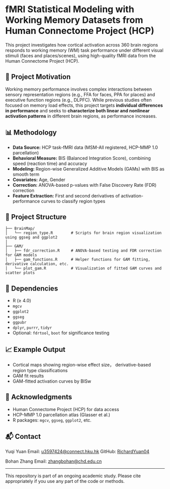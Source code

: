 # fMRI Statistical Modeling with Working Memory Datasets from Human Connectome Project (HCP)

This project investigates how cortical activation across 360 brain regions responds to working memory (WM) task performance under different visual stimuli (faces and places/scenes), using high-quality fMRI data from the Human Connectome Project (HCP).

## 🧠 Project Motivation

Working memory performance involves complex interactions between sensory representation regions (e.g., FFA for faces, PPA for places) and executive function regions (e.g., DLPFC). While previous studies often focused on memory load effects, this project targets **individual differences in performance** and seeks to **characterize both linear and nonlinear activation patterns** in different brain regions, as performance increases.

## 📊 Methodology

- **Data Source:** HCP task-fMRI data (MSM-All registered, HCP-MMP 1.0 parcellation)
- **Behavioral Measure:** BIS (Balanced Integration Score), combining speed (reaction time) and accuracy
- **Modeling:** Region-wise Generalized Additive Models (GAMs) with BIS as smooth term
- **Covariates:** Age, Gender
- **Correction:** ANOVA-based p-values with False Discovery Rate (FDR) correction
- **Feature Extraction:** First and second derivatives of activation-performance curves to classify region types

## 📁 Project Structure

```
├── BrainMap/
│   └── region_type.R        # Scripts for brain region visualization using ggseg and ggplot2
│
├── GAM/
│   ├── fdr_correction.R     # ANOVA-based testing and FDR correction for GAM models
│   ├── gam_functions.R      # Helper functions for GAM fitting, derivative calculation, etc.
│   └── plot_gam.R           # Visualization of fitted GAM curves and scatter plots
```

## 📌 Dependencies

- R (≥ 4.0)
- `mgcv`
- `ggplot2`
- `ggseg`
- `ggpubr`
- `dplyr`, `purrr`, `tidyr`
- Optional: `fdrtool`, `boot` for significance testing

## 📈 Example Output

- Cortical maps showing region-wise effect size， derivative-based region type classifications
- GAM fit results
- GAM-fitted activation curves by BISw
  

## 🙏 Acknowledgments

- Human Connectome Project (HCP) for data access
- HCP-MMP 1.0 parcellation atlas (Glasser et al.)
- R packages: `mgcv`, `ggseg`, `ggplot2`, etc.

## 📬 Contact

Yuqi Yuan
Email: u3597424@connect.hku.hk
GitHub: [RichardYuan04](https://github.com/RichardYuan04)

Bohan Zhang
Email: zhangbohan@chd.edu.cn

---

This repository is part of an ongoing academic study. Please cite appropriately if you use any part of the code or methods.
